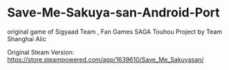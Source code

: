 # Save-Me-Sakuya-san-Android-Port
original game of Sigyaad Team
,
Fan Games SAGA Touhou Project by Team Shanghai Alic

Original Steam Version: https://store.steampowered.com/app/1639610/Save_Me_Sakuyasan/
